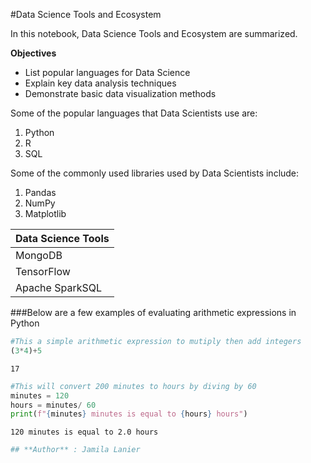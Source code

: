#Data Science Tools and Ecosystem

In this notebook, Data Science Tools and Ecosystem are summarized.

**Objectives**
- List popular languages for Data Science
- Explain key data analysis techniques
- Demonstrate basic data visualization methods

Some of the popular languages that Data Scientists use are:
1. Python
2. R
3. SQL

Some of the commonly used libraries used by Data Scientists include:
1. Pandas
2. NumPy
3. Matplotlib

| Data Science Tools |
|--------------------|
| MongoDB            |
| TensorFlow         |
| Apache SparkSQL    |


###Below are a few examples of evaluating arithmetic expressions in Python


```python
#This a simple arithmetic expression to mutiply then add integers
(3*4)+5
```




    17




```python
#This will convert 200 minutes to hours by diving by 60
minutes = 120
hours = minutes/ 60
print(f"{minutes} minutes is equal to {hours} hours") 
```

    120 minutes is equal to 2.0 hours



```python
## **Author** : Jamila Lanier
```

